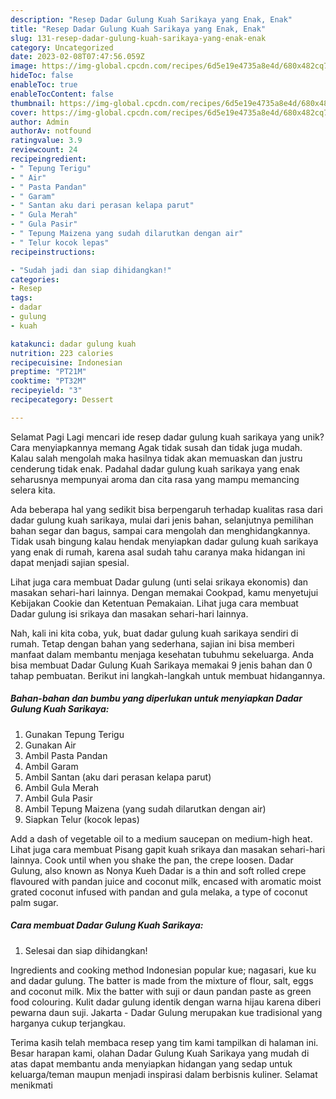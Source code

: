 ```yaml
---
description: "Resep Dadar Gulung Kuah Sarikaya yang Enak, Enak"
title: "Resep Dadar Gulung Kuah Sarikaya yang Enak, Enak"
slug: 131-resep-dadar-gulung-kuah-sarikaya-yang-enak-enak
category: Uncategorized
date: 2023-02-08T07:47:56.059Z
image: https://img-global.cpcdn.com/recipes/6d5e19e4735a8e4d/680x482cq70/dadar-gulung-kuah-sarikaya-foto-resep-utama.jpg
hideToc: false
enableToc: true
enableTocContent: false
thumbnail: https://img-global.cpcdn.com/recipes/6d5e19e4735a8e4d/680x482cq70/dadar-gulung-kuah-sarikaya-foto-resep-utama.jpg
cover: https://img-global.cpcdn.com/recipes/6d5e19e4735a8e4d/680x482cq70/dadar-gulung-kuah-sarikaya-foto-resep-utama.jpg
author: Admin
authorAv: notfound
ratingvalue: 3.9
reviewcount: 24
recipeingredient:
- " Tepung Terigu"
- " Air"
- " Pasta Pandan"
- " Garam"
- " Santan aku dari perasan kelapa parut"
- " Gula Merah"
- " Gula Pasir"
- " Tepung Maizena yang sudah dilarutkan dengan air"
- " Telur kocok lepas"
recipeinstructions:

- "Sudah jadi dan siap dihidangkan!"
categories:
- Resep
tags:
- dadar
- gulung
- kuah

katakunci: dadar gulung kuah 
nutrition: 223 calories
recipecuisine: Indonesian
preptime: "PT21M"
cooktime: "PT32M"
recipeyield: "3"
recipecategory: Dessert

---
```



Selamat Pagi Lagi mencari ide resep dadar gulung kuah sarikaya yang unik? Cara menyiapkannya memang Agak tidak susah dan tidak juga mudah. Kalau salah mengolah maka hasilnya tidak akan memuaskan dan justru cenderung tidak enak. Padahal dadar gulung kuah sarikaya yang enak seharusnya mempunyai aroma dan cita rasa yang mampu memancing selera kita.


Ada beberapa hal yang sedikit bisa berpengaruh terhadap kualitas rasa dari dadar gulung kuah sarikaya, mulai dari jenis bahan, selanjutnya pemilihan bahan segar dan bagus, sampai cara mengolah dan menghidangkannya. Tidak usah bingung kalau hendak menyiapkan dadar gulung kuah sarikaya yang enak di rumah, karena asal sudah tahu caranya maka hidangan ini dapat menjadi sajian spesial.

Lihat juga cara membuat Dadar gulung (unti selai srikaya ekonomis) dan masakan sehari-hari lainnya. Dengan memakai Cookpad, kamu menyetujui Kebijakan Cookie dan Ketentuan Pemakaian. Lihat juga cara membuat Dadar gulung isi srikaya dan masakan sehari-hari lainnya.


Nah, kali ini kita coba, yuk, buat dadar gulung kuah sarikaya sendiri di rumah. Tetap dengan bahan yang sederhana, sajian ini bisa memberi manfaat dalam membantu menjaga kesehatan tubuhmu sekeluarga. Anda bisa membuat Dadar Gulung Kuah Sarikaya memakai 9 jenis bahan dan 0 tahap pembuatan. Berikut ini langkah-langkah untuk membuat hidangannya.

<!--inarticleads1-->

##### Bahan-bahan dan bumbu yang diperlukan untuk menyiapkan Dadar Gulung Kuah Sarikaya:

1. Gunakan  Tepung Terigu
1. Gunakan  Air
1. Ambil  Pasta Pandan
1. Ambil  Garam
1. Ambil  Santan (aku dari perasan kelapa parut)
1. Ambil  Gula Merah
1. Ambil  Gula Pasir
1. Ambil  Tepung Maizena (yang sudah dilarutkan dengan air)
1. Siapkan  Telur (kocok lepas)


Add a dash of vegetable oil to a medium saucepan on medium-high heat. Lihat juga cara membuat Pisang gapit kuah srikaya dan masakan sehari-hari lainnya. Cook until when you shake the pan, the crepe loosen. Dadar Gulung, also known as Nonya Kueh Dadar is a thin and soft rolled crepe flavoured with pandan juice and coconut milk, encased with aromatic moist grated coconut infused with pandan and gula melaka, a type of coconut palm sugar. 

<!--inarticleads2-->

##### Cara membuat Dadar Gulung Kuah Sarikaya:


1. Selesai dan siap dihidangkan!

Ingredients and cooking method Indonesian popular kue; nagasari, kue ku and dadar gulung. The batter is made from the mixture of flour, salt, eggs and coconut milk. Mix the batter with suji or daun pandan paste as green food colouring. Kulit dadar gulung identik dengan warna hijau karena diberi pewarna daun suji. Jakarta - Dadar Gulung merupakan kue tradisional yang harganya cukup terjangkau. 

Terima kasih telah membaca resep yang tim kami tampilkan di halaman ini. Besar harapan kami, olahan Dadar Gulung Kuah Sarikaya yang mudah di atas dapat membantu anda menyiapkan hidangan yang sedap untuk keluarga/teman maupun menjadi inspirasi dalam berbisnis kuliner. Selamat menikmati
